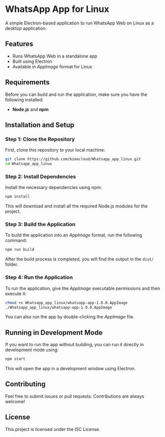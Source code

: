 
# WhatsApp App for Linux

A simple Electron-based application to run WhatsApp Web on Linux as a desktop application.

## Features
- Runs WhatsApp Web in a standalone app
- Built using Electron
- Available in *AppImage* format for Linux

## Requirements
Before you can build and run the application, make sure you have the following installed:
- **Node.js** and **npm**

## Installation and Setup

### Step 1: Clone the Repository
First, clone this repository to your local machine:

```bash
git clone https://github.com/bimacloud/Whatsapp_app_linux.git
cd Whatsapp_app_linux
```

### Step 2: Install Dependencies
Install the necessary dependencies using npm:

```bash
npm install
```

This will download and install all the required Node.js modules for the project.

### Step 3: Build the Application
To build the application into an *AppImage* format, run the following command:

```bash
npm run build
```

After the build process is completed, you will find the output in the `dist/` folder.

### Step 4: Run the Application
To run the application, give the *AppImage* executable permissions and then execute it:

```bash
chmod +x Whatsapp_app_linux/whatsapp-app-1.0.0.AppImage
./Whatsapp_app_linux/whatsapp-app-1.0.0.AppImage
```

You can also run the app by double-clicking the *AppImage* file.

## Running in Development Mode

If you want to run the app without building, you can run it directly in development mode using:

```bash
npm start
```

This will open the app in a development window using Electron.

## Contributing
Feel free to submit issues or pull requests. Contributions are always welcome!

## License
This project is licensed under the ISC License.
